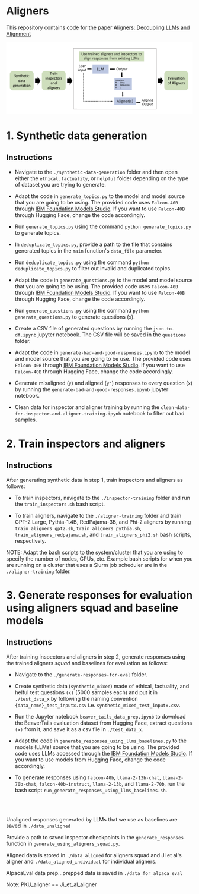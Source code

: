 # Aligners
This repository contains code for the paper [Aligners: Decoupling LLMs and Alignment](https://arxiv.org/pdf/2403.04224)

![title](images/pipeline.png)

# 1. Synthetic data generation
## Instructions

- Navigate to the ```./synthetic-data-generation``` folder and then open either the ```ethical```, ```factuality```, or ```helpful``` folder depending on the type of dataset you are trying to generate.

- Adapt the code in ```generate_topics.py``` to the model and model source that you are going to be using. The provided code uses ```Falcon-40B``` through [IBM Foundation Models Studio](https://ibm.github.io/ibm-generative-ai/v3.0.0/getting_started.html). If you want to use ```Falcon-40B``` through Hugging Face, change the code accordingly.
  
- Run ```generate_topics.py``` using the command ```python generate_topics.py``` to generate topics.
  
- In ```deduplicate_topics.py```, provide a path to the file that contains generated topics in the ```main``` function's ```data_file``` parameter.
  
- Run ```deduplicate_topics.py``` using the command ```python deduplicate_topics.py``` to filter out invalid and duplicated topics.

- Adapt the code in ```generate_questions.py``` to the model and model source that you are going to be using. The provided code uses ```Falcon-40B``` through [IBM Foundation Models Studio](https://ibm.github.io/ibm-generative-ai/v3.0.0/getting_started.html). If you want to use ```Falcon-40B``` through Hugging Face, change the code accordingly.
  
- Run ```generate_questions.py``` using the command ```python generate_questions.py``` to generate questions (```x```).

- Create a CSV file of generated questions by running the ```json-to-df.ipynb``` jupyter notebook. The CSV file will be saved in the ```questions``` folder.

- Adapt the code in ```generate-bad-and-good-responses.ipynb``` to the model and model source that you are going to be use. The provided code uses ```Falcon-40B``` through [IBM Foundation Models Studio](https://ibm.github.io/ibm-generative-ai/v3.0.0/getting_started.html). If you want to use ```Falcon-40B``` through Hugging Face, change the code accordingly.

- Generate misaligned (```y```) and aligned (```y'```) responses to every question (```x```) by running the ```generate-bad-and-good-responses.ipynb``` jupyter notebook.

- Clean data for inspector and aligner training by running the ```clean-data-for-inspector-and-aligner-training.ipynb``` notebook to filter out bad samples.


# 2. Train inspectors and aligners
## Instructions

After generating synthetic data in step 1, train inspectors and aligners as follows:

- To train inspectors, navigate to the ```./inspector-training``` folder and run the ```train_inspectors.sh``` bash script.
  
- To train aligners, navigate to the ```./aligner-training``` folder and train GPT-2 Large, Pythia-1.4B, RedPajama-3B, and Phi-2 aligners by running ```train_aligners_gpt2.sh```, ```train_aligners_pythia.sh```, ```train_aligners_redpajama.sh```, and ```train_aligners_phi2.sh``` bash scripts, respectively.

NOTE: Adapt the bash scripts to the system/cluster that you are using to specify the number of nodes, GPUs, etc. Example bash scripts for when you are running on a cluster that uses a Slurm job scheduler are in the ```./aligner-training``` folder.


# 3. Generate responses for evaluation using aligners squad and baseline models
## Instructions

After training inspectors and aligners in step 2, generate responses using the trained aligners *squad* and baselines for evaluation as follows:

- Navigate to the ```./generate-responses-for-eval``` folder.

- Create synthetic data (```synthetic_mixed```) made of ethical, factuality, and helful test questions ```(x)``` (5000 samples each) and put it in ```./test_data_x``` by following the naming convention ```{data_name}_test_inputx.csv``` i.e. ```synthetic_mixed_test_inputx.csv```.

- Run the Jupyter notebook ```beaver_tails_data_prep.ipynb``` to download the BeaverTails evaluation dataset from Hugging Face, extract questions ```(x)``` from it, and save it as a csv file in ```./test_data_x```.

- Adapt the code in ```generate_responses_using_llms_baselines.py``` to the models (LLMs) source that you are going to be using. The provided code uses LLMs accessed through the [IBM Foundation Models Studio](https://ibm.github.io/ibm-generative-ai/v3.0.0/getting_started.html). If you want to use models from Hugging Face, change the code accordingly.

- To generate responses using ```falcon-40b```, ```llama-2-13b-chat```, ```llama-2-70b-chat```, ```falcon-40b-instruct```, ```llama-2-13b```, and ```llama-2-70b```, run the bash script ```run_generate_responses_using_llms_baselines.sh```.



<br><br>

Unaligned responses generated by LLMs that we use as baselines are saved in ```./data_unaligned```

Provide a path to saved inspector checkpoints in the ```generate_responses``` function in ```generate_using_aligners_squad.py```. <br>

Aligned data is stored in ```./data_aligned``` for aligners squad and Ji et al's aligner and ```./data_aligned_individual``` for individual aligners.<br>


AlpacaEval data prep...prepped data is saved in ```./data_for_alpaca_eval```

Note: PKU_aligner == Ji_et_al_aligner


